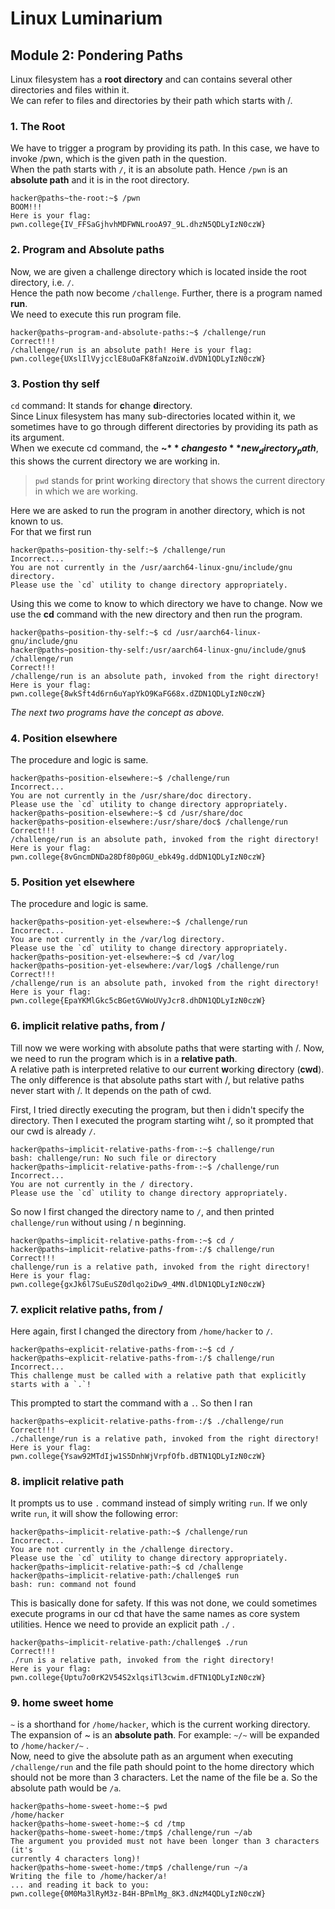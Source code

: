 # Linux Luminarium
## Module 2: Pondering Paths

Linux filesystem has a **root directory** and can contains several other directories and files within it.  
We can refer to files and directories by their path which starts with /. 

### 1. The Root  
We have to trigger a program by providing its path. In this case, we have to invoke /pwn, which is the given path in the question.  
When the path starts with `/`, it is an absolute path. Hence `/pwn` is an **absolute path** and it is in the root directory.  

```
hacker@paths~the-root:~$ /pwn
BOOM!!!
Here is your flag:
pwn.college{IV_FFSaGjhvhMDFWNLrooA97_9L.dhzN5QDLyIzN0czW}
```
### 2. Program and Absolute paths  
Now, we are given a challenge directory which is located inside the root directory, i.e. `/`.  
Hence the path now become `/challenge`. Further, there is a program named **run**.  
We need to execute this run program file.

```
hacker@paths~program-and-absolute-paths:~$ /challenge/run
Correct!!!
/challenge/run is an absolute path! Here is your flag:
pwn.college{UXslIlVyjcclE8uOaFK8faNzoiW.dVDN1QDLyIzN0czW}
```

### 3. Postion thy self  
`cd` command: It stands for **c**hange **d**irectory.  
Since Linux filesystem has many sub-directories located within it, we sometimes have to go through different directories by providing its path as its argument.  
When we execute cd command, the **~$** changes to **new_directory_path$**, this shows the current directory we are working in.

>`pwd` stands for **p**rint **w**orking **d**irectory that shows the current directory in which we are working.

Here we are asked to run the program in another directory, which is not known to us.  
For that we first run 
```
hacker@paths~position-thy-self:~$ /challenge/run
Incorrect...
You are not currently in the /usr/aarch64-linux-gnu/include/gnu directory.
Please use the `cd` utility to change directory appropriately.
```

Using this we come to know to which directory we have to change.
Now we use the **cd** command with the new directory and then run the program.  

```
hacker@paths~position-thy-self:~$ cd /usr/aarch64-linux-gnu/include/gnu
hacker@paths~position-thy-self:/usr/aarch64-linux-gnu/include/gnu$ /challenge/run
Correct!!!
/challenge/run is an absolute path, invoked from the right directory!
Here is your flag:
pwn.college{8wkSft4d6rn6uYapYkO9KaFG68x.dZDN1QDLyIzN0czW}
```

_The next two programs have the concept as above._  

### 4. Position elsewhere  
The procedure and logic is same.
```
hacker@paths~position-elsewhere:~$ /challenge/run
Incorrect...
You are not currently in the /usr/share/doc directory.
Please use the `cd` utility to change directory appropriately.
hacker@paths~position-elsewhere:~$ cd /usr/share/doc
hacker@paths~position-elsewhere:/usr/share/doc$ /challenge/run
Correct!!!
/challenge/run is an absolute path, invoked from the right directory!
Here is your flag:
pwn.college{8vGncmDNDa28Df80p0GU_ebk49g.ddDN1QDLyIzN0czW}
```

### 5. Position yet elsewhere
The procedure and logic is same.
```
hacker@paths~position-yet-elsewhere:~$ /challenge/run
Incorrect...
You are not currently in the /var/log directory.
Please use the `cd` utility to change directory appropriately.
hacker@paths~position-yet-elsewhere:~$ cd /var/log
hacker@paths~position-yet-elsewhere:/var/log$ /challenge/run
Correct!!!
/challenge/run is an absolute path, invoked from the right directory!
Here is your flag:
pwn.college{EpaYKMlGkc5cBGetGVWoUVyJcr8.dhDN1QDLyIzN0czW}
```

### 6. implicit relative paths, from /  
Till now we were working with absolute paths that were starting with /. Now, we need to run the program which is in a **relative path**.  
A relative path is interpreted relative to our **c**urrent **w**orking **d**irectory (**cwd**). The only difference is that absolute paths start with /, but relative paths never start with /. It depends on the path of cwd.  

First, I tried directly executing the program, but then i didn't specify the directory. Then I executed the program starting wiht /, so it prompted that our cwd is already `/`.
```
hacker@paths~implicit-relative-paths-from-:~$ challenge/run
bash: challenge/run: No such file or directory
hacker@paths~implicit-relative-paths-from-:~$ /challenge/run
Incorrect...
You are not currently in the / directory.
Please use the `cd` utility to change directory appropriately.
```
So now I first changed the directory name to `/`, and then printed `challenge/run` without using / n beginning.  
```
hacker@paths~implicit-relative-paths-from-:~$ cd /
hacker@paths~implicit-relative-paths-from-:/$ challenge/run
Correct!!!
challenge/run is a relative path, invoked from the right directory!
Here is your flag:
pwn.college{gxJk6l7SuEuSZ0dlqo2iDw9_4MN.dlDN1QDLyIzN0czW}
```

### 7. explicit relative paths, from /  
Here again, first I changed the directory from `/home/hacker` to `/`.  
```
hacker@paths~explicit-relative-paths-from-:~$ cd /
hacker@paths~explicit-relative-paths-from-:/$ challenge/run
Incorrect...
This challenge must be called with a relative path that explicitly starts with a `.`!
```
This prompted to start the command with a `.`.
So then I ran
```
hacker@paths~explicit-relative-paths-from-:/$ ./challenge/run
Correct!!!
./challenge/run is a relative path, invoked from the right directory!
Here is your flag:
pwn.college{Ysaw92MTdIjw1S5DnhWjVrpfOfb.dBTN1QDLyIzN0czW}
```

### 8. implicit relative path  
It prompts us to use `.` command instead of simply writing `run`. If we only write `run`, it will show the following error:  
```
hacker@paths~implicit-relative-path:~$ /challenge/run
Incorrect...
You are not currently in the /challenge directory.
Please use the `cd` utility to change directory appropriately.
hacker@paths~implicit-relative-path:~$ cd /challenge
hacker@paths~implicit-relative-path:/challenge$ run
bash: run: command not found
```

This is basically done for safety. If this was not done, we could sometimes execute programs in our cd that have the same names as core system utilities. Hence we need to provide an explicit path `./` .  
```
hacker@paths~implicit-relative-path:/challenge$ ./run
Correct!!!
./run is a relative path, invoked from the right directory!
Here is your flag:
pwn.college{Uptu7o0rK2V54S2xlqsiTl3cwim.dFTN1QDLyIzN0czW}
```

### 9. home sweet home  
`~` is a shorthand for `/home/hacker`, which is the current working directory. The expansion of ~ is an **absolute path**. For example: `~/~` will be expanded to `/home/hacker/~` .  
Now, need to give the absolute path as an argument when executing `/challenge/run` and the file path should point to the home directory which should not be more than 3 characters. Let the name of the file be a. So the absolute path would be `/a`.  
```
hacker@paths~home-sweet-home:~$ pwd
/home/hacker
hacker@paths~home-sweet-home:~$ cd /tmp
hacker@paths~home-sweet-home:/tmp$ /challenge/run ~/ab
The argument you provided must not have been longer than 3 characters (it's 
currently 4 characters long)!
hacker@paths~home-sweet-home:/tmp$ /challenge/run ~/a
Writing the file to /home/hacker/a!
... and reading it back to you:
pwn.college{0M0Ma3lRyM3z-B4H-BPmlMg_8K3.dNzM4QDLyIzN0czW}
```

